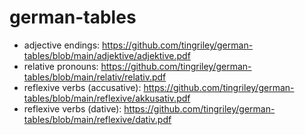 # german-tables
  * adjective endings: https://github.com/tingriley/german-tables/blob/main/adjektive/adjektive.pdf
  * relative pronouns: https://github.com/tingriley/german-tables/blob/main/relativ/relativ.pdf
  * reflexive verbs (accusative): https://github.com/tingriley/german-tables/blob/main/reflexive/akkusativ.pdf
  * reflexive verbs (dative): https://github.com/tingriley/german-tables/blob/main/reflexive/dativ.pdf
  
